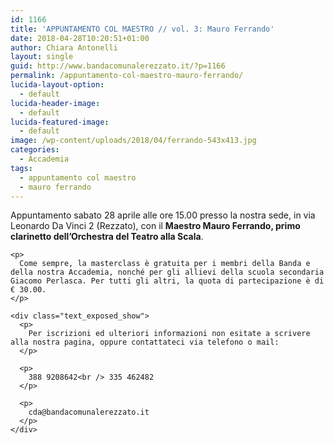 ```yaml
---
id: 1166
title: 'APPUNTAMENTO COL MAESTRO // vol. 3: Mauro Ferrando'
date: 2018-04-28T10:20:51+01:00
author: Chiara Antonelli
layout: single
guid: http://www.bandacomunalerezzato.it/?p=1166
permalink: /appuntamento-col-maestro-mauro-ferrando/
lucida-layout-option:
  - default
lucida-header-image:
  - default
lucida-featured-image:
  - default
image: /wp-content/uploads/2018/04/ferrando-543x413.jpg
categories:
  - Accademia
tags:
  - appuntamento col maestro
  - mauro ferrando
---
```

<div id="js_je" class="_5pbx userContent _3576" data-ft="{&quot;tn&quot;:&quot;K&quot;}">
  <div id="id_5ae43c2072b3c8096364046" class="text_exposed_root text_exposed">
    <p>
      Appuntamento sabato 28 aprile alle ore 15.00 presso la nostra sede, in via Leonardo Da Vinci 2 (Rezzato), con il <strong>Maestro Mauro Ferrando, primo clarinetto dell&#8217;Orchestra del Teatro alla Scala</strong>.
    </p>
    
    <p>
      Come sempre, la masterclass è gratuita per i membri della Banda e della nostra Accademia, nonché per gli allievi della scuola secondaria Giacomo Perlasca. Per tutti gli altri, la quota di partecipazione è di € 30.00.
    </p>
    
    <div class="text_exposed_show">
      <p>
        Per iscrizioni ed ulteriori informazioni non esitate a scrivere alla nostra pagina, oppure contattateci via telefono o mail:
      </p>
      
      <p>
        388 9208642<br /> 335 462482
      </p>
      
      <p>
        cda@bandacomunalerezzato.it
      </p>
    </div>
  </div>
</div>

<div class="_3x-2" data-ft="{&quot;tn&quot;:&quot;H&quot;}">
  <div data-ft="{&quot;tn&quot;:&quot;H&quot;}">
    <div class="mtm">
      <div>
        <div class="" data-ft="{&quot;tn&quot;:&quot;E&quot;}">
          &nbsp;
        </div>
      </div>
    </div>
  </div>
</div>